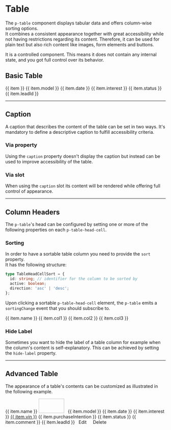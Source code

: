# Table

The `p-table` component displays tabular data and offers column-wise sorting options.  
It combines a consistent appearance together with great accessibility while not having restrictions regarding its content.
Therefore, it can be used for plain text but also rich content like images, form elements and buttons.

It is a controlled component. This means it does not contain any internal state, and you got full control over its behavior.

## Basic Table

<Playground :frameworks="basic">
  <p-table ref="tableBasic">
    <p-table-head>
      <p-table-head-row>
        <p-table-head-cell v-for="(item, index) in headBasic" :key="index">{{ item }}</p-table-head-cell>
      </p-table-head-row>
    </p-table-head>
    <p-table-body>
      <p-table-row v-for="(item, index) in dataBasic" :key="index">
        <p-table-cell>{{ item.model }}</p-table-cell>
        <p-table-cell>{{ item.date }}</p-table-cell>
        <p-table-cell>{{ item.interest }}</p-table-cell>
        <p-table-cell>{{ item.status }}</p-table-cell>
        <p-table-cell>{{ item.leadId }}</p-table-cell>
      </p-table-row>
    </p-table-body>
  </p-table>
</Playground>

---

## Caption

A caption that describes the content of the table can be set in two ways. 
It's mandatory to define a descriptive caption to fulfill accessibility criteria.

### Via property

Using the `caption` property doesn't display the caption but instead can be used to improve accessibility of the table.  

<Playground :markup="captionProperty"></Playground>

### Via slot

When using the `caption` slot its content will be rendered while offering full control of appearance.  

<Playground :markup="captionSlot"></Playground>

---

## Column Headers

The `p-table`'s head can be configured by setting one or more of the following properties on each `p-table-head-cell`.

### Sorting

In order to have a sortable table column you need to provide the `sort` property.  
It has the following structure:

```ts
type TableHeadCellSort = {
  id: string; // identifier for the column to be sorted by
  active: boolean;
  direction: 'asc' | 'desc';
};
```

Upon clicking a sortable `p-table-head-cell` element, the `p-table` emits a `sortingChange` event that you should subscribe to.

<Playground :frameworks="sorting">
  <p-table ref="tableSorting">
    <p-table-head>
      <p-table-head-row>
        <p-table-head-cell v-for="(item, index) in headSorting" :key="index" ref="headCellsSorting">{{ item.name }}</p-table-head-cell>
      </p-table-head-row>
    </p-table-head>
    <p-table-body>
      <p-table-row v-for="(item, index) in dataSorting" :key="index">
        <p-table-cell>{{ item.col1 }}</p-table-cell>
        <p-table-cell>{{ item.col2 }}</p-table-cell>
        <p-table-cell>{{ item.col3 }}</p-table-cell>
      </p-table-row>
    </p-table-body>
  </p-table>
</Playground>

### Hide Label

Sometimes you want to hide the label of a table column for example when the column's content is self-explanatory. This can be achieved by setting the `hide-label` property.

<Playground :markup="hideLabel"></Playground>

---

## Advanced Table

The appearance of a table's contents can be customized as illustrated in the following example. 

<Playground :frameworks="advanced">
  <p-table ref="tableAdvanced">
    <p-table-head>
      <p-table-head-row>
        <p-table-head-cell v-for="(item, index) in headAdvanced" :key="index" ref="headCellsAdvanced">{{ item.name }}</p-table-head-cell>
      </p-table-head-row>
    </p-table-head>
    <p-table-body>
      <p-table-row v-for="(item, index) in dataAdvanced" :key="index">
        <p-table-cell>
          <p-flex>
            <p-flex-item>
              <img :src="item.imageUrl" width="80" height="45" style="margin-right: 0.5rem" alt="">
            </p-flex-item>
            <p-flex-item>
              <p-text weight="semibold">{{ item.model }}</p-text>
              <p-text size="x-small">{{ item.date }}</p-text>
            </p-flex-item>
          </p-flex>
        </p-table-cell>
        <p-table-cell>{{ item.interest }}</p-table-cell>
        <p-table-cell><a href="https://porsche.com">{{ item.vin }}</a></p-table-cell>
        <p-table-cell>{{ item.purchaseIntention }}</p-table-cell>
        <p-table-cell>{{ item.status }}</p-table-cell>
        <p-table-cell style="min-width: 10rem; white-space: normal;">{{ item.comment }}</p-table-cell>
        <p-table-cell>{{ item.leadId }}</p-table-cell>
        <p-table-cell>
          <p-button-pure icon="edit" style="padding: .5rem">Edit</p-button-pure>
          <p-button-pure icon="delete" style="padding: .5rem">Delete</p-button-pure>
        </p-table-cell>
      </p-table-row>
    </p-table-body>
  </p-table>
</Playground>


<script lang="ts">
import Vue from 'vue';
import Component from 'vue-class-component';
import { dataBasic, headBasic, dataSorting, headSorting, dataAdvanced, headAdvanced, getTableCodeSamples } from '@porsche-design-system/shared';

@Component
export default class Code extends Vue {
  headBasic = headBasic;
  dataBasic = dataBasic;
  headSorting = headSorting;
  dataSorting = dataSorting;
  headAdvanced = headAdvanced;
  dataAdvanced = dataAdvanced;

  basic = getTableCodeSamples('example-basic');
  sorting = getTableCodeSamples('example-sorting');
  advanced = getTableCodeSamples('example-advanced');

  basicTableHead = `<p-table-head>
    <p-table-head-row>
      <p-table-head-cell>Column 1</p-table-head-cell>
      <p-table-head-cell>Column 2</p-table-head-cell>
      <p-table-head-cell>Column 3</p-table-head-cell>
    </p-table-head-row>
  </p-table-head>`;

  basicTableBodyRow = `<p-table-row>
      <p-table-cell>Cell 1</p-table-cell>
      <p-table-cell>Cell 2</p-table-cell>
      <p-table-cell>Cell 3</p-table-cell>
    </p-table-row>`;

  basicTableBody = `<p-table-body>
     ${this.basicTableBodyRow}
  </p-table-body>`;

  captionProperty = `<p-table caption="Some caption">
  ${this.basicTableHead}
  ${this.basicTableBody}
</p-table>`;

  captionSlot = `<p-table>
  <p-headline slot="caption" variant="headline-3">Some slotted caption</p-headline>
  ${this.basicTableHead}
  ${this.basicTableBody}
</p-table>`;

  hideLabel = `<p-table>
  <p-table-head>
    <p-table-head-row>
      <p-table-head-cell>Column 1</p-table-head-cell>
      <p-table-head-cell>Column 2</p-table-head-cell>
      <p-table-head-cell hide-label="true">Column 3</p-table-head-cell>
    </p-table-head-row>
  </p-table-head>
  ${this.basicTableBody}
</p-table>`;

  mounted(): void {
    this.syncHeadCellProperties();
    this.registerEvents();
  }

  registerEvents(): void {
    this.$refs.tableAdvanced.addEventListener('sortingChange', (e) => {
      const { id, direction } = e.detail;
      this.headAdvanced = this.headAdvanced.map((x) => ({ ...x, active: false, ...(x.id === id && e.detail) }));
      this.dataAdvanced = [...this.dataAdvanced].sort((a, b) => (direction === 'asc' ? a[id].localeCompare(b[id]) : b[id].localeCompare(a[id])));
      this.syncHeadCellProperties();
    });

    this.$refs.tableSorting.addEventListener('sortingChange', (e) => {
      const { id, direction } = e.detail;
      this.headSorting = this.headSorting.map((x) => ({ ...x, active: false, ...(x.id === id && e.detail) }));
      this.dataSorting = [...this.dataSorting].sort((a, b) => (direction === 'asc' ? a[id].localeCompare(b[id]) : b[id].localeCompare(a[id])));
      this.syncHeadCellProperties();
    });
  }

  syncHeadCellProperties(): void {
    this.$refs.headCellsAdvanced.forEach((cell, i) => {
      cell.sort = this.headAdvanced[i];
      cell.hideLabel = this.headAdvanced[i].hideLabel;
    });

    this.$refs.headCellsSorting.forEach((cell, i) => {
      cell.sort = this.headSorting[i];
    });
  }
}
</script>
